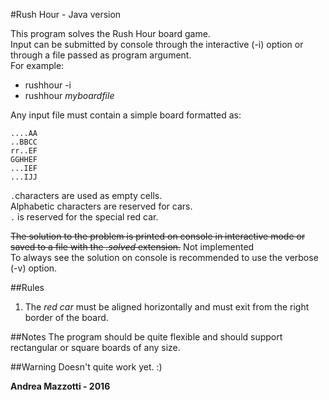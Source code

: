 #Rush Hour - Java version

This program solves the Rush Hour board game.  
Input can be submitted by console through the interactive (-i) option or through a file passed as program argument.  
For example:  
- rushhour -i   
- rushhour *myboardfile*

Any input file must contain a simple board formatted as:

	....AA
	..BBCC
	rr..EF
	GGHHEF
	...IEF
	...IJJ


`.`characters are used as empty cells.  
Alphabetic characters are reserved for cars.   
`.` is reserved for the special red car. 

<del>The solution to the problem is printed on console in interactive mode or saved to a file with the *.solved* extension.</del> Not implemented  
To always see the solution on console is recommended to use the verbose (-v) option.  

##Rules
1. The *red car* must be aligned horizontally and must exit from the right border of the board.

##Notes
The program should be quite flexible and should support rectangular or square boards of any size.

##Warning
Doesn't quite work yet. :)

**Andrea Mazzotti - 2016**
